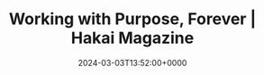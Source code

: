 ---
title: Working with Purpose, Forever | Hakai Magazine
slug: 20240303T135200
date: 2024-03-03T13:52:00+0000
params:
  url: https://hakaimagazine.com/news/working-with-purpose-forever/
tags:
- business
---